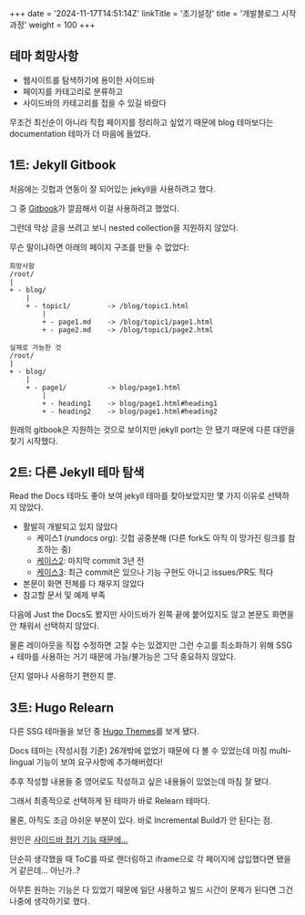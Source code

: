 +++
date = '2024-11-17T14:51:14Z'
linkTitle = '초기설정'
title = '개발블로그 시작과정'
weight = 100
+++

## 테마 희망사항

- 웹사이트를 탐색하기에 용이한 사이드바
- 페이지를 카테고리로 분류하고
- 사이드바의 카테고리를 접을 수 있길 바랐다

무조건 최신순이 아니라 직접 페이지를 정리하고 싶었기 때문에 blog 테마보다는 documentation 테마가 더 마음에 들었다.

## 1트: Jekyll Gitbook

처음에는 깃헙과 연동이 잘 되어있는 jekyll을 사용하려고 했다.

그 중 [Gitbook](https://github.com/sighingnow/jekyll-gitbook)가 깔끔해서 이걸 사용하려고 했었다.

그런데 막상 글을 쓰려고 보니 nested collection을 지원하지 않았다.

무슨 말이냐하면 아래의 페이지 구조를 만들 수 없었다:
```
희망사항
/root/
|
+ - blog/
    |
    + - topic1/         -> /blog/topic1.html
        |
        + - page1.md    -> /blog/topic1/page1.html
        + - page2.md    -> /blog/topic1/page2.html

실제로 가능한 것
/root/
|
+ - blog/
    |
    + - page1/          -> blog/page1.html
        |
        + - heading1    -> blog/page1.html#heading1
        + - heading2    -> blog/page1.html#heading2
```

원래의 gitbook은 지원하는 것으로 보이지만 jekyll port는 안 됐기 때문에 다른 대안을 찾기 시작했다.

## 2트: 다른 Jekyll 테마 탐색

Read the Docs 테마도 좋아 보여 jekyll 테마를 찾아보았지만 몇 가지 이유로 선택하지 않았다.

- 활발히 개발되고 있지 않았다
    - 케이스1 (rundocs org): 깃헙 공중분해 (다른 fork도 아직 이 망가진 링크를 참조하는 중)
    - [케이스2](https://github.com/carlosperate/jekyll-theme-rtd): 마지막 commit 3년 전
    - [케이스3](https://github.com/JV-conseil/jekyll-theme-read-the-docs): 최근 commit은 있으나 기능 구현도 아니고 issues/PR도 적다
- 본문이 화면 전체를 다 채우지 않았다
- 참고할 문서 및 예제 부족

다음에 Just the Docs도 봤지만 사이드바가 왼쪽 끝에 붙어있지도 않고 본문도 화면을 안 채워서 선택하지 않았다.

물론 레이아웃을 직접 수정하면 고칠 수는 있겠지만 그런 수고를 최소화하기 위해 SSG + 테마를 사용하는 거기 때문에 가능/불가능은 그닥 중요하지  않았다.

단지 얼마나 사용하기 편한지 뿐.

## 3트: Hugo Relearn

다른 SSG 테마들을 보던 중 [Hugo Themes](https://themes.gohugo.io/tags/docs/)를 보게 됐다.

Docs 테마는 (작성시점 기준) 26개밖에 없었기 때문에 다 볼 수 있었는데 마침 multi-lingual 기능이 보여 요구사항에 추가해버렸다!

추후 작성할 내용들 중 영어로도 작성하고 싶은 내용들이 있었는데 마침 잘 됐다.

그래서 최종적으로 선택하게 된 테마가 바로 Relearn 테마다.

물론, 아직도 조금 아쉬운 부분이 있다. 바로 Incremental Build가  안 된다는 점.

원인은 [사이드바 접기 기능 때문에...](https://mcshelby.github.io/hugo-theme-relearn/configuration/sidebar/menus/index.html#expander-for-submenus)

단순히 생각했을 때 ToC를 따로 랜더링하고 iframe으로 각 페이지에 삽입했다면 됐을 거 같은데... 아닌가..?

아무튼 원하는 기능은 다 있었기 때문에 일단 사용하고 빌드 시간이 문제가 된다면 그건 나중에 생각하기로 했다.
